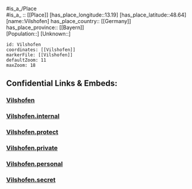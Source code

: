 ﻿---
location: [48.64,13.19] 
mapzoom: [7,12] 
mapmarker: city 
type: City
tags:
- geo/City


SpocWebEntityId: 35310
isDeleted: false
confidential: public

---
#is_a_/Place  
#is_a_ :: [[Place]] 
[has_place_longitude::13.19] 
[has_place_latitude::48.64] 
[name::Vilshofen] 
has_place_country:: [[Germany]]  
has_place_province:: [[Bayern]]  
[Population::] 
[Unknown::] 


```leaflet
id: Vilshofen
coordinates: [[Vilshofen]] 
markerFile: [[Vilshofen]] 
defaultZoom: 11 
maxZoom: 18
```


## Confidential Links & Embeds: 

### [Vilshofen](/_public/Earth/Continent/Europe/Europe~Central/Germany/Germany~West/Bayern/counties~Bayern/Passau/cities~Passau/Vilshofen~Donau/City/Vilshofen.md) 

### [Vilshofen.internal](/_internal/Earth/Continent/Europe/Europe~Central/Germany/Germany~West/Bayern/counties~Bayern/Passau/cities~Passau/Vilshofen~Donau/City/Vilshofen.internal.md) 

### [Vilshofen.protect](/_protect/Earth/Continent/Europe/Europe~Central/Germany/Germany~West/Bayern/counties~Bayern/Passau/cities~Passau/Vilshofen~Donau/City/Vilshofen.protect.md) 

### [Vilshofen.private](/_private/Earth/Continent/Europe/Europe~Central/Germany/Germany~West/Bayern/counties~Bayern/Passau/cities~Passau/Vilshofen~Donau/City/Vilshofen.private.md) 

### [Vilshofen.personal](/_personal/Earth/Continent/Europe/Europe~Central/Germany/Germany~West/Bayern/counties~Bayern/Passau/cities~Passau/Vilshofen~Donau/City/Vilshofen.personal.md) 

### [Vilshofen.secret](/_secret/Earth/Continent/Europe/Europe~Central/Germany/Germany~West/Bayern/counties~Bayern/Passau/cities~Passau/Vilshofen~Donau/City/Vilshofen.secret.md) 
